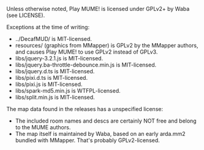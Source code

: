 Unless otherwise noted, Play MUME! is licensed under GPLv2+ by Waba (see
LICENSE).

Exceptions at the time of writing:
- ../DecafMUD/                            is MIT-licensed.
- resources/ (graphics from MMapper)      is GPLv2 by the MMapper authors, and
  causes Play MUME! to use GPLv2 instead of GPLv3.
- libs/jquery-3.2.1.js                    is MIT-licensed.
- libs/jquery.ba-throttle-debounce.min.js is MIT-licensed.
- libs/jquery.d.ts                        is MIT-licensed.
- libs/pixi.d.ts                          is MIT-licensed.
- libs/pixi.js                            is MIT-licensed.
- libs/spark-md5.min.js                   is WTFPL-licensed.
- libs/split.min.js                       is MIT-licensed.

The map data found in the releases has a unspecified license:
- The included room names and descs are certainly NOT free and belong to the
  MUME authors.
- The map itself is maintained by Waba, based on an early arda.mm2 bundled with
  MMapper. That's probably GPLv2-licensed.
